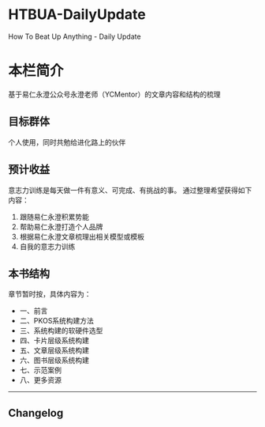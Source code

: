 # HTBUA-DailyUpdate

How To Beat Up Anything - Daily Update

# 本栏简介

基于易仁永澄公众号永澄老师（YCMentor）的文章内容和结构的梳理

## 目标群体

个人使用，同时共勉给进化路上的伙伴

## 预计收益

意志力训练是每天做一件有意义、可完成、有挑战的事。
通过整理希望获得如下内容：
1. 跟随易仁永澄积累势能
2. 帮助易仁永澄打造个人品牌
3. 根据易仁永澄文章梳理出相关模型或模板
4. 自我的意志力训练

## 本书结构

章节暂时按，具体内容为：

- 一、前言
- 二、PKOS系统构建方法
- 三、系统构建的软硬件选型
- 四、卡片层级系统构建
- 五、文章层级系统构建
- 六、图书层级系统构建
- 七、示范案例
- 八、更多资源

---- 

## Changelog

